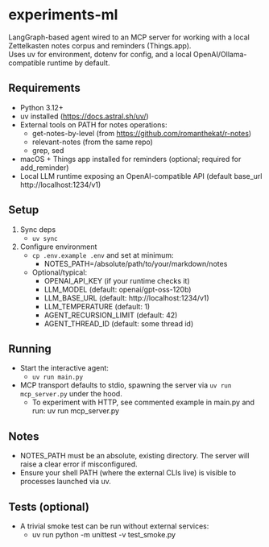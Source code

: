 # experiments-ml

LangGraph-based agent wired to an MCP server for working with a local Zettelkasten notes corpus and reminders (Things.app).  
Uses uv for environment, dotenv for config, and a local OpenAI/Ollama-compatible runtime by default.

## Requirements
- Python 3.12+
- uv installed (https://docs.astral.sh/uv/)
- External tools on PATH for notes operations:
  - get-notes-by-level (from https://github.com/romanthekat/r-notes)
  - relevant-notes (from the same repo)
  - grep, sed
- macOS + Things app installed for reminders (optional; required for add_reminder)
- Local LLM runtime exposing an OpenAI-compatible API (default base_url http://localhost:1234/v1)

## Setup
1. Sync deps
   - `uv sync`
2. Configure environment
   - `cp .env.example .env` and set at minimum:
     - NOTES_PATH=/absolute/path/to/your/markdown/notes
   - Optional/typical:
     - OPENAI_API_KEY (if your runtime checks it)
     - LLM_MODEL (default: openai/gpt-oss-120b)
     - LLM_BASE_URL (default: http://localhost:1234/v1)
     - LLM_TEMPERATURE (default: 1)
     - AGENT_RECURSION_LIMIT (default: 42)
     - AGENT_THREAD_ID (default: some thread id)

## Running
- Start the interactive agent:
  - `uv run main.py`
- MCP transport defaults to stdio, spawning the server via `uv run mcp_server.py` under the hood.
  - To experiment with HTTP, see commented example in main.py and run: uv run mcp_server.py

## Notes
- NOTES_PATH must be an absolute, existing directory. The server will raise a clear error if misconfigured.
- Ensure your shell PATH (where the external CLIs live) is visible to processes launched via uv.

## Tests (optional)
- A trivial smoke test can be run without external services:
  - uv run python -m unittest -v test_smoke.py
